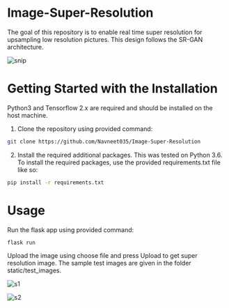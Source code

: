 # Image-Super-Resolution
The goal of this repository is to enable real time super resolution for upsampling low resolution pictures. This design follows the SR-GAN architecture.

![snip](https://user-images.githubusercontent.com/52918128/121484795-31827f00-c9ed-11eb-8724-43a7dd8c5408.PNG)

# Getting Started with the Installation
Python3 and Tensorflow 2.x are required and should be installed on the host machine.

1. Clone the repository using provided command:
```bash
git clone https://github.com/Navneet035/Image-Super-Resolution
```

2. Install the required additional packages. This was tested on Python 3.6. To install the required packages, use the provided requirements.txt file like so:
```bash
pip install -r requirements.txt
```

# Usage

Run the flask app using provided command:
```bash
flask run
```
Upload the image using choose file and press Upload to get super resolution image. The sample test images are given in the folder static/test_images.

![s1](https://user-images.githubusercontent.com/52918128/121487579-d8681a80-c9ef-11eb-888f-e0678493d522.PNG)

![s2](https://user-images.githubusercontent.com/52918128/121487604-de5dfb80-c9ef-11eb-9dfd-a8159a9039eb.PNG)


